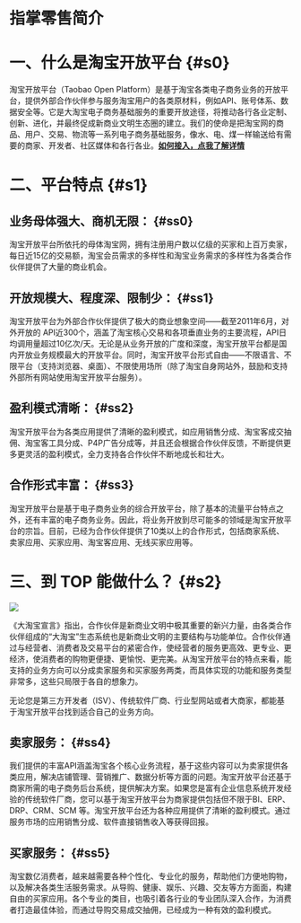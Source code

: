 # 指掌零售简介

# **一、什么是淘宝开放平台** {#s0}

淘宝开放平台（Taobao Open Platform）是基于淘宝各类电子商务业务的开放平台，提供外部合作伙伴参与服务淘宝用户的各类原材料，例如API、账号体系、数据安全等。它是大淘宝电子商务基础服务的重要开放途径，将推动各行各业定制、创新、进化，并最终促成新商业文明生态圈的建立。我们的使命是把淘宝网的商品、用户、交易、物流等一系列电子商务基础服务，像水、电、煤一样输送给有需要的商家、开发者、社区媒体和各行各业。[**如何接入，点我了解详情**](https://console.open.taobao.com/dingWeb.htm?from=tophome&extend=%3fdocId%3d73%26docType%3d1)

# 二、平台特点 {#s1}

## **业务母体强大、商机无限：** {#ss0}

淘宝开放平台所依托的母体淘宝网，拥有注册用户数以亿级的买家和上百万卖家，每日近15亿的交易额，淘宝会员需求的多样性和淘宝业务需求的多样性为各类合作伙伴提供了大量的商业机会。

## **开放规模大、程度深、限制少：** {#ss1}

淘宝开放平台为外部合作伙伴提供了极大的商业想象空间——截至2011年6月，对外开放的 API近300个，涵盖了淘宝核心交易和各项垂直业务的主要流程，API日均调用量超过10亿次/天。无论是从业务开放的广度和深度，淘宝开放平台都是国内开放业务规模最大的开放平台。同时，淘宝开放平台形式自由——不限语言、不限平台（支持浏览器、桌面）、不限使用场所（除了淘宝自身网站外，鼓励和支持外部所有网站使用淘宝开放平台服务）。

## **盈利模式清晰：** {#ss2}

淘宝开放平台为各类应用提供了清晰的盈利模式，如应用销售分成、淘宝客成交抽佣、淘宝客工具分成、P4P广告分成等，并且还会根据合作伙伴反馈，不断提供更多更灵活的盈利模式，全力支持各合作伙伴不断地成长和壮大。

## **合作形式丰富：** {#ss3}

淘宝开放平台是基于电子商务业务的综合开放平台，除了基本的流量平台特点之外，还有丰富的电子商务业务。因此，将业务开放到尽可能多的领域是淘宝开放平台的宗旨。目前，已经为合作伙伴提供了10类以上的合作形式，包括商家系统、卖家应用、买家应用、淘宝客应用、无线买家应用等。

# **三、到 TOP 能做什么？** {#s2}

![](http://img01.taobaocdn.com/top/i1/T1oAmnXoh0XXaCwpjX.png)

《大淘宝宣言》指出，合作伙伴是新商业文明中极其重要的新兴力量，由各类合作伙伴组成的“大淘宝”生态系统也是新商业文明的主要结构与功能单位。合作伙伴通过与经营者、消费者及交易平台的紧密合作，使经营者的服务更高效、更专业、更经济，使消费者的购物更便捷、更愉悦、更完美。从淘宝开放平台的特点来看，能支持的业务方向可以分成卖家服务和买家服务两类，而具体实现的功能和服务类型非常多，这些只局限于各自的想象力。

无论您是第三方开发者（ISV）、传统软件厂商、行业型网站或者大商家，都能基于淘宝开放平台找到适合自己的业务方向。

## **卖家服务：** {#ss4}

我们提供的丰富API涵盖淘宝各个核心业务流程，基于这些内容可以为卖家提供各类应用，解决店铺管理、营销推广、数据分析等方面的问题。淘宝开放平台还基于商家所需的电子商务后台系统，提供解决方案。如果您是富有企业信息系统开发经验的传统软件厂商，您可以基于淘宝开放平台为商家提供包括但不限于BI、ERP、DRP、CRM、SCM 等。淘宝开放平台还为各种应用提供了清晰的盈利模式。通过服务市场的应用销售分成、软件直接销售收入等获得回报。

## 买家服务： {#ss5}

淘宝数亿消费者，越来越需要各种个性化、专业化的服务，帮助他们方便地购物，以及解决各类生活服务需求。从导购、健康、娱乐、兴趣、交友等方方面面，构建自由的买家应用。各个专业的类目，也吸引着各行业的专业团队深入合作，为消费者打造最佳体验，而通过导购交易成交抽佣，已经成为一种有效的盈利模式。

